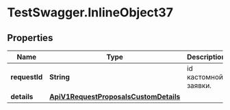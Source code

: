 # TestSwagger.InlineObject37

## Properties

Name | Type | Description | Notes
------------ | ------------- | ------------- | -------------
**requestId** | **String** | id кастомной заявки. | [optional] 
**details** | [**ApiV1RequestProposalsCustomDetails**](ApiV1RequestProposalsCustomDetails.md) |  | [optional] 


